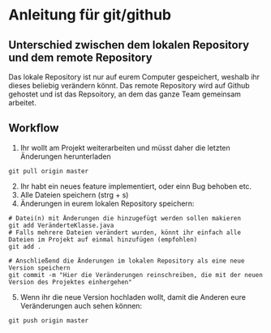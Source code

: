# Anleitung für git/github

## Unterschied zwischen dem lokalen Repository und dem remote Repository
Das lokale Repository ist nur auf eurem Computer gespeichert, weshalb ihr dieses beliebig verändern könnt. Das remote Repository wird auf Github gehostet und ist das Repsoitory, an dem das ganze Team gemeinsam arbeitet.

## Workflow
1. Ihr wollt am Projekt weiterarbeiten und müsst daher die letzten Änderungen herunterladen
``` shell
git pull origin master
```
2. Ihr habt ein neues feature implementiert, oder einn Bug behoben etc.
3. Alle Dateien speichern (strg + s)
4. Änderungen in eurem lokalen Repository speichern:
``` shell
# Datei(n) mit Änderungen die hinzugefügt werden sollen makieren
git add VeränderteKlasse.java
# Falls mehrere Dateien verändert wurden, könnt ihr einfach alle Dateien im Projekt auf einmal hinzufügen (empfohlen)
git add .

# Anschließend die Änderungen im lokalen Repository als eine neue Version speichern
git commit -m "Hier die Veränderungen reinschreiben, die mit der neuen Version des Projektes einhergehen"
```
5. Wenn ihr die neue Version hochladen wollt, damit die Anderen eure Veränderungen auch sehen können:
``` shell
git push origin master
```